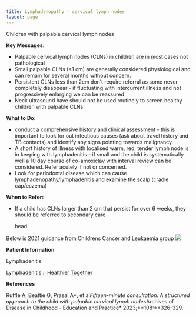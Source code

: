 ```yaml
---
title: Lymphadenopathy - cervical lymph nodes
layout: page
---
```

Children with palpable cervical lymph nodes

**Key Messages:**

- Palpable cervical lymph nodes (CLNs) in children are in most cases not pathological
- Small palpable CLNs (<1 cm) are generally considered physiological and can remain for several months without concern.
- Persistent CLNs  less than 2cm don’t require referral as some never completely disappear - if fluctuating with intercurrent illness and not progressively enlarging we can be reassured
- Neck ultrasound have should not be used routinely to screen healthy children with palpable CLNs

**What to Do:**

- conduct a comprehensive history and clinical assessment - this  is important to look for out infectious causes (ask about  travel history and TB contacts) and identify any signs pointing towards malignancy.
- A short history of illness with localised warm, red, tender lymph node is in keeping with lymphadenitis - if small and  the child is systematically well a 10 day course of co-amoxiclav with interval review can be considered.  Refer acutely if not or concerned.
- Look for periodontal disease which can cause lymphadenopathy/lymphadenitis and examine the scalp (cradle cap/eczema)

**When to Refer:**

- If a child has CLNs larger than 2 cm that persist for over 6 weeks, they should be referred to secondary care

  head.

Below is 2021 guidance from Childrens Cancer and Leukaemia group
![]({{site.baseurl}}/images/IMG_0419.png)



**Patient Information**

Lymphadenitis 

[Lymphadenitis :: Healthier Together](https://www.what0-18.nhs.uk/professionals/paramedics/safety-netting-documents-parents/lymphadenitis)

**References**

Ruffle A, Beattie G, Prasai A*, et al*Fifteen-minute consultation: A structured approach to the child with palpable cervical lymph nodes*Archives of Disease in Childhood - Education and Practice* 2023;**108:**326-329.
